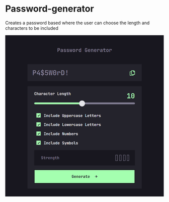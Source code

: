 # Password-generator
Creates a password based where the user can choose the length and characters to be included

![alt text](images/screenshot-password.png)

